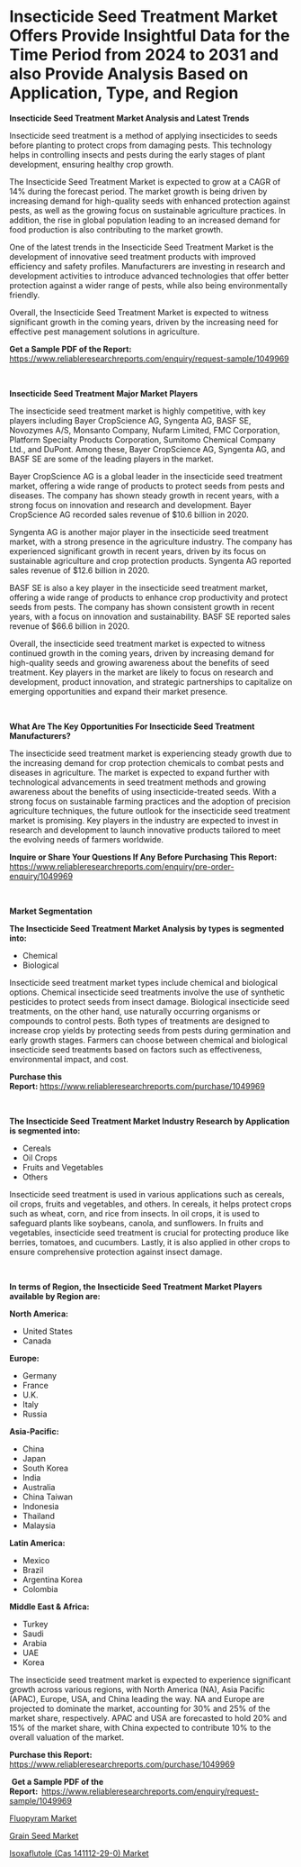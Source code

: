 <p><h1>Insecticide Seed Treatment Market Offers Provide Insightful Data for the Time Period from 2024 to 2031 and also Provide Analysis Based on Application, Type, and Region</h1></p><p><strong>Insecticide Seed Treatment Market Analysis and Latest Trends</strong></p>
<p><p>Insecticide seed treatment is a method of applying insecticides to seeds before planting to protect crops from damaging pests. This technology helps in controlling insects and pests during the early stages of plant development, ensuring healthy crop growth.</p><p>The Insecticide Seed Treatment Market is expected to grow at a CAGR of 14% during the forecast period. The market growth is being driven by increasing demand for high-quality seeds with enhanced protection against pests, as well as the growing focus on sustainable agriculture practices. In addition, the rise in global population leading to an increased demand for food production is also contributing to the market growth.</p><p>One of the latest trends in the Insecticide Seed Treatment Market is the development of innovative seed treatment products with improved efficiency and safety profiles. Manufacturers are investing in research and development activities to introduce advanced technologies that offer better protection against a wider range of pests, while also being environmentally friendly.</p><p>Overall, the Insecticide Seed Treatment Market is expected to witness significant growth in the coming years, driven by the increasing need for effective pest management solutions in agriculture.</p></p>
<p><strong>Get a Sample PDF of the Report:&nbsp;</strong> <a href="https://www.reliableresearchreports.com/enquiry/request-sample/1049969">https://www.reliableresearchreports.com/enquiry/request-sample/1049969</a></p>
<p>&nbsp;</p>
<p><strong>Insecticide Seed Treatment Major Market Players</strong></p>
<p><p>The insecticide seed treatment market is highly competitive, with key players including Bayer CropScience AG, Syngenta AG, BASF SE, Novozymes A/S, Monsanto Company, Nufarm Limited, FMC Corporation, Platform Specialty Products Corporation, Sumitomo Chemical Company Ltd., and DuPont. Among these, Bayer CropScience AG, Syngenta AG, and BASF SE are some of the leading players in the market.</p><p>Bayer CropScience AG is a global leader in the insecticide seed treatment market, offering a wide range of products to protect seeds from pests and diseases. The company has shown steady growth in recent years, with a strong focus on innovation and research and development. Bayer CropScience AG recorded sales revenue of $10.6 billion in 2020.</p><p>Syngenta AG is another major player in the insecticide seed treatment market, with a strong presence in the agriculture industry. The company has experienced significant growth in recent years, driven by its focus on sustainable agriculture and crop protection products. Syngenta AG reported sales revenue of $12.6 billion in 2020.</p><p>BASF SE is also a key player in the insecticide seed treatment market, offering a wide range of products to enhance crop productivity and protect seeds from pests. The company has shown consistent growth in recent years, with a focus on innovation and sustainability. BASF SE reported sales revenue of $66.6 billion in 2020.</p><p>Overall, the insecticide seed treatment market is expected to witness continued growth in the coming years, driven by increasing demand for high-quality seeds and growing awareness about the benefits of seed treatment. Key players in the market are likely to focus on research and development, product innovation, and strategic partnerships to capitalize on emerging opportunities and expand their market presence.</p></p>
<p>&nbsp;</p>
<p><strong>What Are The Key Opportunities For Insecticide Seed Treatment Manufacturers?</strong></p>
<p><p>The insecticide seed treatment market is experiencing steady growth due to the increasing demand for crop protection chemicals to combat pests and diseases in agriculture. The market is expected to expand further with technological advancements in seed treatment methods and growing awareness about the benefits of using insecticide-treated seeds. With a strong focus on sustainable farming practices and the adoption of precision agriculture techniques, the future outlook for the insecticide seed treatment market is promising. Key players in the industry are expected to invest in research and development to launch innovative products tailored to meet the evolving needs of farmers worldwide.</p></p>
<p><strong>Inquire or Share Your Questions If Any Before Purchasing This Report:</strong> <a href="https://www.reliableresearchreports.com/enquiry/pre-order-enquiry/1049969">https://www.reliableresearchreports.com/enquiry/pre-order-enquiry/1049969</a></p>
<p>&nbsp;</p>
<p><strong>Market Segmentation</strong></p>
<p><strong>The Insecticide Seed Treatment Market Analysis by types is segmented into:</strong></p>
<p><ul><li>Chemical</li><li>Biological</li></ul></p>
<p><p>Insecticide seed treatment market types include chemical and biological options. Chemical insecticide seed treatments involve the use of synthetic pesticides to protect seeds from insect damage. Biological insecticide seed treatments, on the other hand, use naturally occurring organisms or compounds to control pests. Both types of treatments are designed to increase crop yields by protecting seeds from pests during germination and early growth stages. Farmers can choose between chemical and biological insecticide seed treatments based on factors such as effectiveness, environmental impact, and cost.</p></p>
<p><strong>Purchase this Report:&nbsp;</strong><a href="https://www.reliableresearchreports.com/purchase/1049969">https://www.reliableresearchreports.com/purchase/1049969</a></p>
<p>&nbsp;</p>
<p><strong>The Insecticide Seed Treatment Market Industry Research by Application is segmented into:</strong></p>
<p><ul><li>Cereals</li><li>Oil Crops</li><li>Fruits and Vegetables</li><li>Others</li></ul></p>
<p><p>Insecticide seed treatment is used in various applications such as cereals, oil crops, fruits and vegetables, and others. In cereals, it helps protect crops such as wheat, corn, and rice from insects. In oil crops, it is used to safeguard plants like soybeans, canola, and sunflowers. In fruits and vegetables, insecticide seed treatment is crucial for protecting produce like berries, tomatoes, and cucumbers. Lastly, it is also applied in other crops to ensure comprehensive protection against insect damage.</p></p>
<p>&nbsp;</p>
<p><strong>In terms of Region, the Insecticide Seed Treatment Market Players available by Region are:</strong></p>
<p>
    <p> <strong> North America: </strong>
        <ul>
            <li>United States</li>
            <li>Canada</li>
        </ul>
        </p> 
    <p> <strong> Europe: </strong>
        <ul>
            <li>Germany</li>
            <li>France</li>
            <li>U.K.</li>
            <li>Italy</li>
            <li>Russia</li>
        </ul>
        </p> 
    <p> <strong> Asia-Pacific: </strong>
        <ul>
            <li>China</li>
            <li>Japan</li>
            <li>South Korea</li>
            <li>India</li>
            <li>Australia</li>
            <li>China Taiwan</li>
            <li>Indonesia</li>
            <li>Thailand</li>
            <li>Malaysia</li>
        </ul>
        </p> 
    <p> <strong> Latin America: </strong>
        <ul>
            <li>Mexico</li>
            <li>Brazil</li>
            <li>Argentina Korea</li>
            <li>Colombia</li>
        </ul>
        </p> 
    <p> <strong> Middle East & Africa: </strong>
        <ul>
            <li>Turkey</li>
            <li>Saudi</li>
            <li>Arabia</li>
            <li>UAE</li>
            <li>Korea</li>
        </ul>
    </p>
    </p>
<p><p>The insecticide seed treatment market is expected to experience significant growth across various regions, with North America (NA), Asia Pacific (APAC), Europe, USA, and China leading the way. NA and Europe are projected to dominate the market, accounting for 30% and 25% of the market share, respectively. APAC and USA are forecasted to hold 20% and 15% of the market share, with China expected to contribute 10% to the overall valuation of the market.</p></p>
<p><strong>Purchase this Report: </strong><a href="https://www.reliableresearchreports.com/purchase/1049969">https://www.reliableresearchreports.com/purchase/1049969</a></p>
<p>&nbsp;<strong>Get a Sample PDF of the Report:&nbsp;&nbsp;</strong><a href="https://www.reliableresearchreports.com/enquiry/request-sample/1049969">https://www.reliableresearchreports.com/enquiry/request-sample/1049969</a></p>
<p><strong></strong></p>
<p><p><a href="https://github.com/fiixsa/Market-Research-Report-List-1/blob/main/fluopyram-market.md">Fluopyram Market</a></p><p><a href="https://github.com/cecuraprangm/Market-Research-Report-List-1/blob/main/grain-seed-market.md">Grain Seed Market</a></p><p><a href="https://github.com/Airanohannonzb68e5pb53oc1/Market-Research-Report-List-1/blob/main/isoxaflutole-cas-141112-29-0-market.md">Isoxaflutole (Cas 141112-29-0) Market</a></p></p>